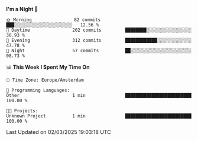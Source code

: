 <!--START_SECTION:waka-->
**I'm a Night 🦉** 

```text
🌞 Morning                82 commits          ███░░░░░░░░░░░░░░░░░░░░░░   12.56 % 
🌆 Daytime                202 commits         ████████░░░░░░░░░░░░░░░░░   30.93 % 
🌃 Evening                312 commits         ████████████░░░░░░░░░░░░░   47.78 % 
🌙 Night                  57 commits          ██░░░░░░░░░░░░░░░░░░░░░░░   08.73 % 
```


📊 **This Week I Spent My Time On** 

```text
🕑︎ Time Zone: Europe/Amsterdam

💬 Programming Languages: 
Other                    1 min               █████████████████████████   100.00 % 

🐱‍💻 Projects: 
Unknown Project          1 min               █████████████████████████   100.00 % 
```


 Last Updated on 02/03/2025 19:03:18 UTC
<!--END_SECTION:waka-->
